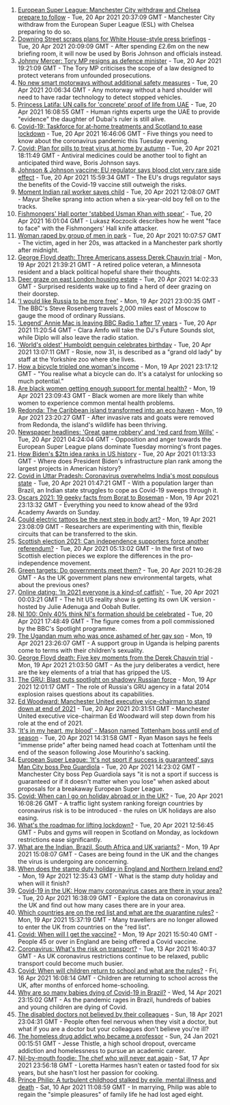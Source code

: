 1. [European Super League: Manchester City withdraw and Chelsea prepare to follow](https://www.bbc.co.uk/sport/football/56823501) - Tue, 20 Apr 2021 20:37:09 GMT - Manchester City withdraw from the European Super League (ESL) with Chelsea preparing to do so.
2. [Downing Street scraps plans for White House-style press briefings](https://www.bbc.co.uk/news/uk-politics-56818750) - Tue, 20 Apr 2021 20:09:09 GMT - After spending £2.6m on the new briefing room, it will now be used by Boris Johnson and officials instead.
3. [Johnny Mercer: Tory MP resigns as defence minister](https://www.bbc.co.uk/news/uk-politics-56823348) - Tue, 20 Apr 2021 19:21:09 GMT - The Tory MP criticises the scope of a law designed to protect veterans from unfounded prosecutions.
4. [No new smart motorways without additional safety measures](https://www.bbc.co.uk/news/business-56815522) - Tue, 20 Apr 2021 20:06:34 GMT - Any motorway without a hard shoulder will need to have radar technology to detect stopped vehicles.
5. [Princess Latifa: UN calls for 'concrete' proof of life from UAE](https://www.bbc.co.uk/news/world-middle-east-56820707) - Tue, 20 Apr 2021 16:08:55 GMT - Human rights experts urge the UAE to provide "evidence" the daughter of Dubai's ruler is still alive.
6. [Covid-19: Taskforce for at-home treatments and Scotland to ease lockdown](https://www.bbc.co.uk/news/uk-56818706) - Tue, 20 Apr 2021 16:46:06 GMT - Five things you need to know about the coronavirus pandemic this Tuesday evening.
7. [Covid: Plan for pills to treat virus at home by autumn](https://www.bbc.co.uk/news/health-56823627) - Tue, 20 Apr 2021 18:11:49 GMT - Antiviral medicines could be another tool to fight an anticipated third wave, Boris Johnson says.
8. [Johnson & Johnson vaccine: EU regulator says blood clot very rare side effect](https://www.bbc.co.uk/news/world-europe-56820970) - Tue, 20 Apr 2021 15:59:34 GMT - The EU's drugs regulator says the benefits of the Covid-19 vaccine still outweigh the risks.
9. [Moment Indian rail worker saves child](https://www.bbc.co.uk/news/world-asia-56818056) - Tue, 20 Apr 2021 12:08:07 GMT - Mayur Shelke sprang into action when a six-year-old boy fell on to the tracks.
10. [Fishmongers' Hall porter 'stabbed Usman Khan with spear'](https://www.bbc.co.uk/news/uk-england-london-56815632) - Tue, 20 Apr 2021 16:01:04 GMT - Lukasz Koczocik describes how he went "face to face" with the Fishmongers' Hall knife attacker.
11. [Woman raped by group of men in park](https://www.bbc.co.uk/news/uk-england-manchester-56815612) - Tue, 20 Apr 2021 10:07:57 GMT - The victim, aged in her 20s, was attacked in a Manchester park shortly after midnight.
12. [George Floyd death: Three Americans assess Derek Chauvin trial](https://www.bbc.co.uk/news/world-us-canada-56810262) - Mon, 19 Apr 2021 21:39:21 GMT - A retired police veteran, a Minnesota resident and a black political hopeful share their thoughts.
13. [Deer graze on east London housing estate](https://www.bbc.co.uk/news/uk-england-london-56819018) - Tue, 20 Apr 2021 14:02:33 GMT - Surprised residents wake up to find a herd of deer grazing on their doorstep.
14. ['I would like Russia to be more free'](https://www.bbc.co.uk/news/world-europe-56808468) - Mon, 19 Apr 2021 23:00:35 GMT - The BBC's Steve Rosenberg travels 2,000 miles east of Moscow to gauge the mood of ordinary Russians.
15. ['Legend' Annie Mac is leaving BBC Radio 1 after 17 years](https://www.bbc.co.uk/news/newsbeat-56814062) - Tue, 20 Apr 2021 11:20:54 GMT - Clara Amfo will take the DJ's Future Sounds slot, while Diplo will also leave the radio station.
16. ['World's oldest' Humboldt penguin celebrates birthday](https://www.bbc.co.uk/news/uk-england-humber-56814242) - Tue, 20 Apr 2021 13:07:11 GMT - Rosie, now 31, is described as a "grand old lady" by staff at the Yorkshire zoo where she lives.
17. [How a bicycle tripled one woman's income](https://www.bbc.co.uk/news/stories-56806444) - Mon, 19 Apr 2021 23:17:12 GMT - "You realise what a bicycle can do. It's a catalyst for unlocking so much potential."
18. [Are black women getting enough support for mental health?](https://www.bbc.co.uk/news/uk-56765171) - Mon, 19 Apr 2021 23:09:43 GMT - Black women are more likely than white women to experience common mental health problems.
19. [Redonda: The Caribbean island transformed into an eco haven](https://www.bbc.co.uk/news/world-latin-america-56740670) - Mon, 19 Apr 2021 23:20:27 GMT - After invasive rats and goats were removed from Redonda, the island's wildlife has been thriving.
20. [Newspaper headlines: 'Great game robbery' and 'red card from Wills'](https://www.bbc.co.uk/news/blogs-the-papers-56810441) - Tue, 20 Apr 2021 04:24:04 GMT - Opposition and anger towards the European Super League plans dominate Tuesday morning's front pages.
21. [How Biden's $2tn idea ranks in US history](https://www.bbc.co.uk/news/world-us-canada-56806625) - Tue, 20 Apr 2021 01:13:33 GMT - Where does President Biden's infrastructure plan rank among the largest projects in American history?
22. [Covid in Uttar Pradesh: Coronavirus overwhelms India's most populous state](https://www.bbc.co.uk/news/world-asia-india-56799303) - Tue, 20 Apr 2021 01:47:21 GMT - With a population larger than Brazil, an Indian state struggles to cope as Covid-19 sweeps through it.
23. [Oscars 2021: 19 geeky facts from Borat to Boseman](https://www.bbc.co.uk/news/entertainment-arts-55325109) - Mon, 19 Apr 2021 23:13:32 GMT - Everything you need to know ahead of the 93rd Academy Awards on Sunday.
24. [Could electric tattoos be the next step in body art?](https://www.bbc.co.uk/news/business-56561708) - Mon, 19 Apr 2021 23:08:09 GMT - Researchers are experimenting with thin, flexible circuits that can be transferred to the skin.
25. [Scottish election 2021: Can independence supporters force another referendum?](https://www.bbc.co.uk/news/uk-scotland-scotland-politics-56806107) - Tue, 20 Apr 2021 05:13:02 GMT - In the first of two Scottish election pieces we explore the differences in the pro-independence movement. 
26. [Green targets: Do governments meet them?](https://www.bbc.co.uk/news/54988317) - Tue, 20 Apr 2021 10:26:28 GMT - As the UK government plans new environmental targets, what about the previous ones?
27. [Online dating: 'In 2021 everyone is a kind-of catfish'](https://www.bbc.co.uk/news/newsbeat-56773964) - Tue, 20 Apr 2021 00:03:21 GMT - The hit US reality show is getting its own UK version - hosted by Julie Adenuga and Oobah Butler.
28. [NI 100: Only 40% think NI's formation should be celebrated](https://www.bbc.co.uk/news/uk-northern-ireland-56777985) - Tue, 20 Apr 2021 17:48:49 GMT - The figure comes from a poll commissioned by the BBC's Spotlight programme.
29. [The Ugandan mum who was once ashamed of her gay son](https://www.bbc.co.uk/news/world-africa-56773018) - Mon, 19 Apr 2021 23:26:07 GMT - A support group in Uganda is helping parents come to terms with their children's sexuality.
30. [George Floyd death: Five key moments from the Derek Chauvin trial](https://www.bbc.co.uk/news/world-us-canada-56802198) - Mon, 19 Apr 2021 21:03:50 GMT - As the jury deliberates a verdict, here are the key elements of a trial that has gripped the US.
31. [The GRU: Blast puts spotlight on shadowy Russian force](https://www.bbc.co.uk/news/world-europe-56798784) - Mon, 19 Apr 2021 12:01:17 GMT - The role of Russia's GRU agency in a fatal 2014 explosion raises questions about its capabilities.
32. [Ed Woodward: Manchester United executive vice-chairman to stand down at end of 2021](https://www.bbc.co.uk/sport/football/56824130) - Tue, 20 Apr 2021 20:31:51 GMT - Manchester United executive vice-chairman Ed Woodward will step down from his role at the end of 2021.
33. ['It's in my heart, my blood' - Mason named Tottenham boss until end of season](https://www.bbc.co.uk/sport/football/56813398) - Tue, 20 Apr 2021 14:31:58 GMT - Ryan Mason says he feels "immense pride" after being named head coach at Tottenham until the end of the season following Jose Mourinho's sacking.
34. [European Super League: 'It's not sport if success is guaranteed' says Man City boss Pep Guardiola](https://www.bbc.co.uk/sport/av/football/56819670) - Tue, 20 Apr 2021 14:23:02 GMT - Manchester City boss Pep Guardiola says "it is not a sport if success is guaranteed or if it doesn't matter when you lose" when asked about proposals for a breakaway European Super League.
35. [Covid: When can I go on holiday abroad or in the UK?](https://www.bbc.co.uk/news/explainers-52646738) - Tue, 20 Apr 2021 16:08:26 GMT - A traffic light system ranking foreign countries by coronavirus risk is to be introduced - the rules on UK holidays are also easing.
36. [What's the roadmap for lifting lockdown?](https://www.bbc.co.uk/news/explainers-52530518) - Tue, 20 Apr 2021 12:56:45 GMT - Pubs and gyms will reopen in Scotland on Monday, as lockdown restrictions ease significantly.
37. [What are the Indian, Brazil, South Africa and UK variants?](https://www.bbc.co.uk/news/health-55659820) - Mon, 19 Apr 2021 15:08:07 GMT - Cases are being found in the UK and the changes the virus is undergoing are concerning.
38. [When does the stamp duty holiday in England and Northern Ireland end?](https://www.bbc.co.uk/news/business-53319433) - Mon, 19 Apr 2021 12:35:43 GMT - What is the stamp duty holiday and when will it finish?
39. [Covid-19 in the UK: How many coronavirus cases are there in your area?](https://www.bbc.co.uk/news/uk-51768274) - Tue, 20 Apr 2021 16:38:09 GMT - Explore the data on coronavirus in the UK and find out how many cases there are in your area.
40. [Which countries are on the red list and what are the quarantine rules?](https://www.bbc.co.uk/news/explainers-52544307) - Mon, 19 Apr 2021 15:37:19 GMT - Many travellers are no longer allowed to enter the UK from countries on the "red list".
41. [Covid: When will I get the vaccine?](https://www.bbc.co.uk/news/health-55045639) - Mon, 19 Apr 2021 15:50:40 GMT - People 45 or over in England are being offered a Covid vaccine.
42. [Coronavirus: What's the risk on transport?](https://www.bbc.co.uk/news/health-51736185) - Tue, 13 Apr 2021 16:40:37 GMT - As UK coronavirus restrictions continue to be relaxed, public transport could become much busier.
43. [Covid: When will children return to school and what are the rules?](https://www.bbc.co.uk/news/education-51643556) - Fri, 16 Apr 2021 16:08:14 GMT - Children are returning to school across the UK, after months of enforced home-schooling.
44. [Why are so many babies dying of Covid-19 in Brazil?](https://www.bbc.co.uk/news/world-latin-america-56696907) - Wed, 14 Apr 2021 23:15:02 GMT - As the pandemic rages in Brazil, hundreds of babies and young children are dying of Covid.
45. [The disabled doctors not believed by their colleagues](https://www.bbc.co.uk/news/disability-56244376) - Sun, 18 Apr 2021 23:04:31 GMT - People often feel nervous when they visit a doctor, but what if you are a doctor but your colleagues don't believe you're ill?
46. [The homeless drug addict who became a professor](https://www.bbc.co.uk/news/stories-55559382) - Sun, 24 Jan 2021 00:15:51 GMT - Jesse Thistle, a high school dropout, overcame addiction and homelessness to pursue an academic career.
47. [Nil-by-mouth foodie: The chef who will never eat again](https://www.bbc.co.uk/news/stories-56688582) - Sat, 17 Apr 2021 23:56:18 GMT - Loretta Harmes hasn't eaten or tasted food for six years, but she hasn't lost her passion for cooking.
48. [Prince Philip: A turbulent childhood stalked by exile, mental illness and death](https://www.bbc.co.uk/news/uk-56690270) - Sat, 10 Apr 2021 11:08:59 GMT - In marrying, Philip was able to regain the "simple pleasures" of family life he had lost aged eight.
